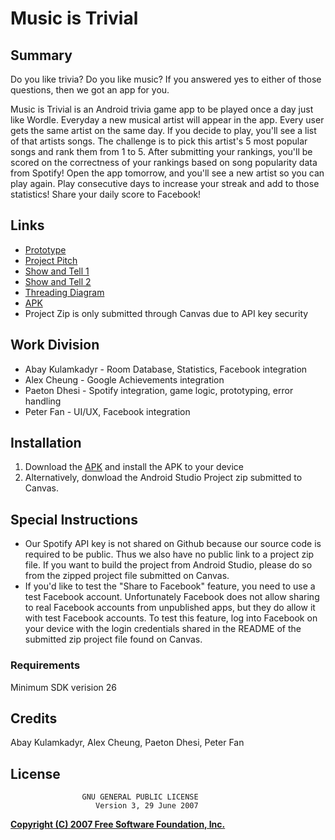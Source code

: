 # Music is Trivial

## Summary

Do you like trivia? Do you like music? If you answered yes to either of those questions, then we got an app for you.

Music is Trivial is an Android trivia game app to be played once a day just like Wordle. Everyday a new musical artist will appear in the app. Every user gets the same artist on the same day. If you decide to play, you'll see a list of that artists songs. The challenge is to pick this artist's 5 most popular songs and rank them from 1 to 5. After submitting your rankings, you'll be scored on the correctness of your rankings based on song popularity data from Spotify! Open the app tomorrow, and you'll see a new artist so you can play again. Play consecutive days to increase your streak and add to those statistics! Share your daily score to Facebook!

## Links
* [Prototype](https://miro.com/app/board/uXjVPHCNYA8=/)
* [Project Pitch](https://youtu.be/lnMhmHPjxhY)
* [Show and Tell 1](https://youtu.be/Q_0CcpiQyOk)
* [Show and Tell 2](https://www.youtube.com/watch?v=XXoiEawpZss)
* [Threading Diagram](https://docs.google.com/presentation/d/1_73l_FN74rvnzgC2XM60nbXAgu9R69Dn1lbByXkNczc/edit?usp=sharing)
* [APK](https://github.com/paetond1/music-is-trivial/blob/main/music-is-trivial.apk)
* Project Zip is only submitted through Canvas due to API key security

## Work Division
* Abay Kulamkadyr - Room Database, Statistics, Facebook integration
* Alex Cheung - Google Achievements integration
* Paeton Dhesi - Spotify integration, game logic, prototyping, error handling
* Peter Fan - UI/UX, Facebook integration

## Installation
 1. Download the [APK](https://github.com/paetond1/music-is-trivial/blob/main/music-is-trivial.apk) and install the APK to your device
 2. Alternatively, donwload the Android Studio Project zip submitted to Canvas.
 
 ## Special Instructions
 * Our Spotify API key is not shared on Github because our source code is required to be public. Thus we also have no public link to a project zip file. If you want to build the project from Android Studio, please do so from the zipped project file submitted on Canvas.
 * If you'd like to test the "Share to Facebook" feature, you need to use a test Facebook account. Unfortunately Facebook does not allow sharing to real Facebook accounts from unpublished apps, but they do allow it with test Facebook accounts. To test this feature, log into Facebook on your device with the login credentials shared in the README of the submitted zip project file found on Canvas.

### Requirements
Minimum SDK verision 26

## Credits
Abay Kulamkadyr,
Alex Cheung,
Paeton Dhesi,
Peter Fan


## License
                    GNU GENERAL PUBLIC LICENSE
                       Version 3, 29 June 2007

 [**Copyright (C) 2007 Free Software Foundation, Inc.**](https://fsf.org/)

